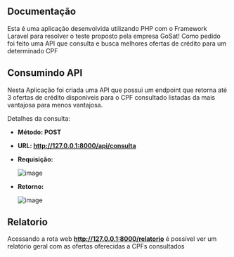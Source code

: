 ## Documentação

Esta é uma aplicação desenvolvida utilizando PHP com o Framework Laravel para resolver o teste proposto pela empresa GoSat!
Como pedido foi feito uma API que consulta e busca melhores ofertas de crédito para um determinado CPF

## Consumindo API

Nesta Aplicação foi criada uma API que possui um endpoint que retorna até 3 ofertas de crédito disponíveis para o CPF consultado listadas da mais vantajosa para menos vantajosa.

Detalhes da consulta:

- **Método: POST**
- **URL: http://127.0.0.1:8000/api/consulta**
- **Requisição:**

  ![image](https://github.com/Guilermiz/GoSat_Test/assets/80459748/47430375-46d3-4d59-9282-beb418fceded)
- **Retorno:**

  ![image](https://github.com/Guilermiz/GoSat_Test/assets/80459748/18b0cd13-24e6-4a59-be4a-450cb7968390)

## Relatorio

Acessando a rota web **http://127.0.0.1:8000/relatorio** é possível ver um relatório geral com as ofertas oferecidas a CPFs consultados

